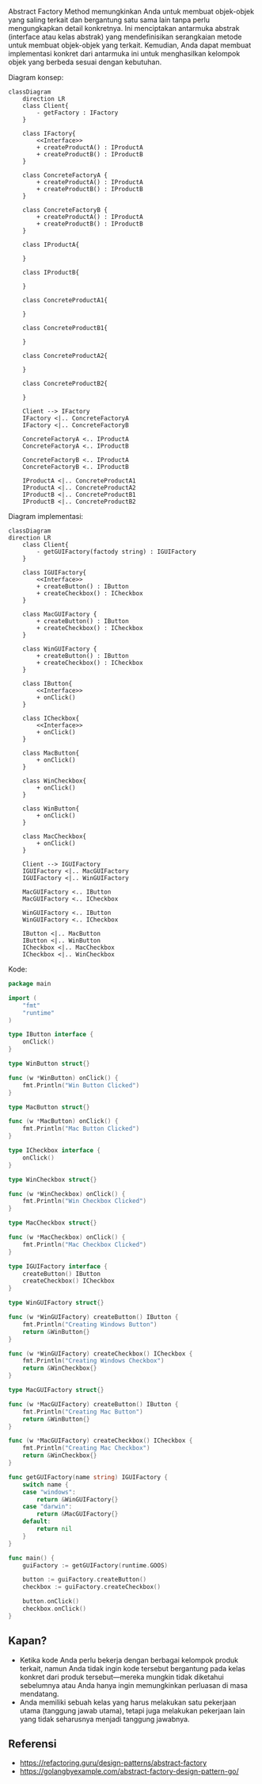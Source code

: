 Abstract Factory Method memungkinkan Anda untuk membuat objek-objek yang saling terkait dan bergantung satu sama lain tanpa perlu mengungkapkan detail konkretnya. Ini menciptakan antarmuka abstrak (interface atau kelas abstrak) yang mendefinisikan serangkaian metode untuk membuat objek-objek yang terkait. Kemudian, Anda dapat membuat implementasi konkret dari antarmuka ini untuk menghasilkan kelompok objek yang berbeda sesuai dengan kebutuhan.

Diagram konsep:

```mermaid
classDiagram
    direction LR
    class Client{
        - getFactory : IFactory
    }

    class IFactory{
        <<Interface>>
        + createProductA() : IProductA
        + createProductB() : IProductB
    }

    class ConcreteFactoryA {
        + createProductA() : IProductA
        + createProductB() : IProductB
    }

    class ConcreteFactoryB {
        + createProductA() : IProductA
        + createProductB() : IProductB
    }

    class IProductA{
        
    }
    
    class IProductB{
        
    }

    class ConcreteProductA1{

    }

    class ConcreteProductB1{
        
    }
    
    class ConcreteProductA2{

    }

    class ConcreteProductB2{
        
    }

    Client --> IFactory
    IFactory <|.. ConcreteFactoryA
    IFactory <|.. ConcreteFactoryB

    ConcreteFactoryA <.. IProductA
    ConcreteFactoryA <.. IProductB

    ConcreteFactoryB <.. IProductA
    ConcreteFactoryB <.. IProductB

    IProductA <|.. ConcreteProductA1 
    IProductA <|.. ConcreteProductA2 
    IProductB <|.. ConcreteProductB1 
    IProductB <|.. ConcreteProductB2 

```

Diagram implementasi:

```mermaid
classDiagram
direction LR
    class Client{
        - getGUIFactory(factody string) : IGUIFactory
    }

    class IGUIFactory{
        <<Interface>>
        + createButton() : IButton
        + createCheckbox() : ICheckbox
    }

    class MacGUIFactory {
        + createButton() : IButton
        + createCheckbox() : ICheckbox
    }

    class WinGUIFactory {
        + createButton() : IButton
        + createCheckbox() : ICheckbox
    }

    class IButton{
        <<Interface>>
        + onClick()
    }
    
    class ICheckbox{
        <<Interface>>
        + onClick()
    }

    class MacButton{
        + onClick()
    }

    class WinCheckbox{
        + onClick()
    }
    
    class WinButton{
        + onClick()
    }

    class MacCheckbox{
        + onClick()
    }

    Client --> IGUIFactory
    IGUIFactory <|.. MacGUIFactory
    IGUIFactory <|.. WinGUIFactory

    MacGUIFactory <.. IButton
    MacGUIFactory <.. ICheckbox

    WinGUIFactory <.. IButton
    WinGUIFactory <.. ICheckbox

    IButton <|.. MacButton
    IButton <|.. WinButton
    ICheckbox <|.. MacCheckbox
    ICheckbox <|.. WinCheckbox
```

Kode:
```go
package main

import (
	"fmt"
	"runtime"
)

type IButton interface {
	onClick()
}

type WinButton struct{}

func (w *WinButton) onClick() {
	fmt.Println("Win Button Clicked")
}

type MacButton struct{}

func (w *MacButton) onClick() {
	fmt.Println("Mac Button Clicked")
}

type ICheckbox interface {
	onClick()
}

type WinCheckbox struct{}

func (w *WinCheckbox) onClick() {
	fmt.Println("Win Checkbox Clicked")
}

type MacCheckbox struct{}

func (w *MacCheckbox) onClick() {
	fmt.Println("Mac Checkbox Clicked")
}

type IGUIFactory interface {
	createButton() IButton
	createCheckbox() ICheckbox
}

type WinGUIFactory struct{}

func (w *WinGUIFactory) createButton() IButton {
	fmt.Println("Creating Windows Button")
	return &WinButton{}
}

func (w *WinGUIFactory) createCheckbox() ICheckbox {
	fmt.Println("Creating Windows Checkbox")
	return &WinCheckbox{}
}

type MacGUIFactory struct{}

func (w *MacGUIFactory) createButton() IButton {
	fmt.Println("Creating Mac Button")
	return &WinButton{}
}

func (w *MacGUIFactory) createCheckbox() ICheckbox {
	fmt.Println("Creating Mac Checkbox")
	return &WinCheckbox{}
}

func getGUIFactory(name string) IGUIFactory {
	switch name {
	case "windows":
		return &WinGUIFactory{}
	case "darwin":
		return &MacGUIFactory{}
	default:
		return nil
	}
}

func main() {
	guiFactory := getGUIFactory(runtime.GOOS)

	button := guiFactory.createButton()
	checkbox := guiFactory.createCheckbox()

	button.onClick()
	checkbox.onClick()
}

```

## Kapan?

 - Ketika kode Anda perlu bekerja dengan berbagai kelompok produk terkait, namun Anda tidak ingin kode tersebut bergantung pada kelas konkret dari produk tersebut—mereka mungkin tidak diketahui sebelumnya atau Anda hanya ingin memungkinkan perluasan di masa mendatang.
 - Anda memiliki sebuah kelas yang harus melakukan satu pekerjaan utama (tanggung jawab utama), tetapi juga melakukan pekerjaan lain yang tidak seharusnya menjadi tanggung jawabnya.

## Referensi
- https://refactoring.guru/design-patterns/abstract-factory
- https://golangbyexample.com/abstract-factory-design-pattern-go/
